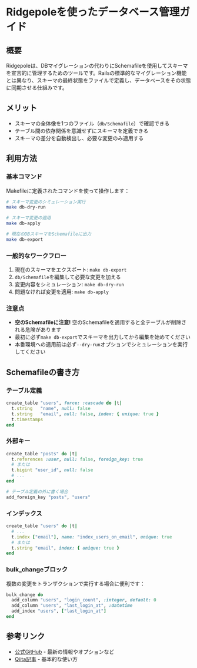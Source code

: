 # Ridgepoleを使ったデータベース管理ガイド

## 概要

Ridgepoleは、DBマイグレーションの代わりにSchemafileを使用してスキーマを宣言的に管理するためのツールです。Railsの標準的なマイグレーション機能とは異なり、スキーマの最終状態をファイルで定義し、データベースをその状態に同期させる仕組みです。

## メリット

- スキーマの全体像を1つのファイル（`db/Schemafile`）で確認できる
- テーブル間の依存関係を意識せずにスキーマを定義できる
- スキーマの差分を自動検出し、必要な変更のみ適用する

## 利用方法

### 基本コマンド

Makefileに定義されたコマンドを使って操作します：

```bash
# スキーマ変更のシミュレーション実行
make db-dry-run

# スキーマ変更の適用
make db-apply

# 現在のDBスキーマをSchemafileに出力
make db-export
```

### 一般的なワークフロー

1. 現在のスキーマをエクスポート: `make db-export`
2. `db/Schemafile`を編集して必要な変更を加える
3. 変更内容をシミュレーション: `make db-dry-run`
4. 問題なければ変更を適用: `make db-apply`

### 注意点

- **空のSchemafileに注意!** 空のSchemafileを適用すると全テーブルが削除される危険があります
- 最初に必ず`make db-export`でスキーマを出力してから編集を始めてください
- 本番環境への適用前は必ず`--dry-run`オプションでシミュレーションを実行してください

## Schemafileの書き方

### テーブル定義

```ruby
create_table "users", force: :cascade do |t|
  t.string   "name", null: false
  t.string   "email", null: false, index: { unique: true }
  t.timestamps
end
```

### 外部キー

```ruby
create_table "posts" do |t|
  t.references :user, null: false, foreign_key: true
  # または
  t.bigint "user_id", null: false
  # ...
end

# テーブル定義の外に書く場合
add_foreign_key "posts", "users"
```

### インデックス

```ruby
create_table "users" do |t|
  # ...
  t.index ["email"], name: "index_users_on_email", unique: true
  # または
  t.string "email", index: { unique: true }
end
```

### bulk_changeブロック

複数の変更をトランザクションで実行する場合に便利です：

```ruby
bulk_change do
  add_column "users", "login_count", :integer, default: 0
  add_column "users", "last_login_at", :datetime
  add_index "users", ["last_login_at"]
end
```

## 参考リンク

- [公式GitHub](https://github.com/ridgepole/ridgepole) - 最新の情報やオプションなど
- [Qiita記事](https://qiita.com/Kta-M/items/c47889de8291a62a8a85) - 基本的な使い方 